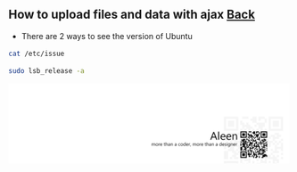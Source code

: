 ## How to upload files and data with ajax [Back](./qa.md)

- There are 2 ways to see the version of Ubuntu

```bash
cat /etc/issue
```

```bash
sudo lsb_release -a
```

<a href="http://aleen42.github.io/" target="_blank" ><img src="./../pic/tail.gif"></a>
